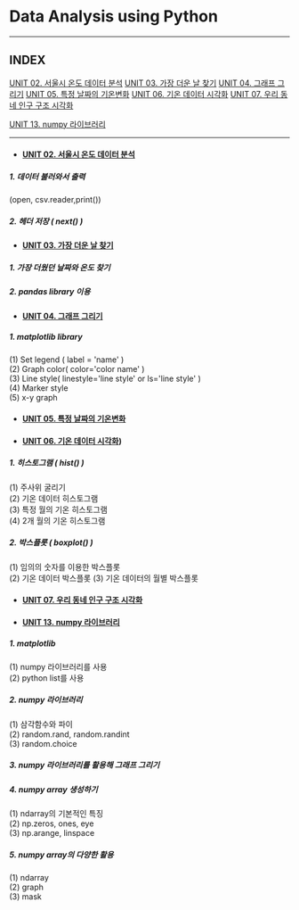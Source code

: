 # Data Analysis using Python
---
## INDEX
[UNIT 02. 서울시 온도 데이터 분석](#UNIT-02.-서울시-온도-데이터-분석)
[UNIT 03. 가장 더운 날 찾기](#UNIT_03._가장_더운_날_찾기)
[UNIT 04. 그래프 그리기](#UNIT-04.-그래프-그리기)
[UNIT 05. 특정 날짜의 기온변화](#UNIT-05.-특정-날짜의-기온변화)
[UNIT 06. 기온 데이터 시각화](#UNIT-06.-기온-데이터-시각화)
[UNIT 07. 우리 동네 인구 구조 시각화](#UNIT-07.-우리-동네-인구-구조-시각화)





[UNIT 13. numpy 라이브러리](#UNIT-13.-numpy-라이브러리)


---

* #### [UNIT 02. 서울시 온도 데이터 분석](https://github.com/ejcho3792/TIL/blob/master/Data_analysis_python/DA01_seoul_temperature/DA02_Seoul_temp_analysis.ipynb)
##### 1. 데이터 불러와서 출력
(open, csv.reader,print())
##### 2. 헤더 저장 ( next() )   

* #### [UNIT 03. 가장 더운 날 찾기](https://github.com/ejcho3792/TIL/blob/master/Data_analysis_python/DA01_seoul_temperature/DA03_Seoul_max_temp.ipynb)
##### 1. 가장 더웠던 날짜와 온도 찾기   
##### 2. pandas library 이용   

* #### [UNIT 04. 그래프 그리기](https://github.com/ejcho3792/TIL/blob/master/Data_analysis_python/DA02_visualization/DA04_graph_style.ipynb)
##### 1. matplotlib library   
(1) Set legend ( label = 'name' )   
(2) Graph color( color='color name' )   
(3) Line style( linestyle='line style' or ls='line style' )   
(4) Marker style   
(5) x-y graph   

* #### [UNIT 05. 특정 날짜의 기온변화](https://github.com/ejcho3792/TIL/blob/master/Data_analysis_python/DA02_visualization/DA05_oneday_temperature.ipynb)   

* #### [UNIT 06. 기온 데이터 시각화](https://github.com/ejcho3792/TIL/blob/master/Data_analysis_python/DA02_visualization/DA06_tmp_data_visualization.ipynb)) 
##### 1. 히스토그램 ( hist() )   
(1) 주사위 굴리기   
(2) 기온 데이터 히스토그램   
(3) 특정 월의 기온 히스토그램   
(4) 2개 월의 기온 히스토그램   
##### 2. 박스플롯 ( boxplot() )   
(1) 임의의 숫자를 이용한 박스플롯   
(2) 기온 데이터 박스플롯
(3) 기온 데이터의 월별 박스플롯

* #### [UNIT 07. 우리 동네 인구 구조 시각화](https://github.com/ejcho3792/TIL/blob/master/Data_analysis_python/DA03_population/DA07_population_visualization.ipynb)


* #### [UNIT 13. numpy 라이브러리](https://github.com/ejcho3792/TIL/blob/master/Data_analysis_python/DA05_python_library/DA13_Numpy_library.ipynb)
##### 1. matplotlib 
(1) numpy 라이브러리를 사용   
(2) python list를 사용   
##### 2. numpy 라이브러리
(1) 삼각함수와 파이   
(2) random.rand, random.randint   
(3) random.choice   
##### 3. numpy 라이브러리를 활용해 그래프 그리기
##### 4.  numpy array 생성하기
(1) ndarray의 기본적인 특징   
(2) np.zeros, ones, eye   
(3) np.arange, linspace   
##### 5. numpy array의 다양한 활용
(1) ndarray   
(2) graph   
(3) mask   